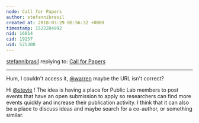 ```yaml
---
node: Call for Papers
author: stefannibrasil
created_at: 2018-03-29 00:56:32 +0000
timestamp: 1522284992
nid: 16014
cid: 19257
uid: 525300
---
```




[stefannibrasil](../profile/stefannibrasil) replying to: [Call for Papers](../wiki/call-for-papers)

----
Hum, I couldn't access it, [@warren](/profile/warren) maybe the URL isn't correct?

Hi [@stevie](/profile/stevie) ! The idea is having a place for Public Lab members to post events that have an open submission to apply so researchers can find more events quickly and increase their publication activity. I think that it can also be a place to discuss ideas and maybe search for a co-author, or something similar. 
